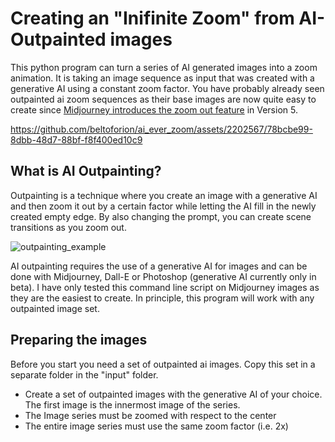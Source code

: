 # Creating an "Inifinite Zoom" from AI-Outpainted images
This python program can turn a series of AI generated images into a zoom animation. It is taking an image sequence as input that was created
with a generative AI using a constant zoom factor. You have probably already seen outpainted ai zoom sequences as their base images are now 
quite easy to create since [Midjourney introduces the zoom out feature](https://docs.midjourney.com/docs/zoom-out) in Version 5.

https://github.com/beltoforion/ai_ever_zoom/assets/2202567/78bcbe99-8dbb-48d7-88bf-f8f400ed10c9

## What is AI Outpainting?
Outpainting is a technique where you create an image with a generative AI and then zoom it out by a certain factor while letting the AI 
fill in the newly created empty edge. By also changing the prompt, you can create scene transitions as you zoom out.

![outpainting_example](https://github.com/beltoforion/ai_ever_zoom/assets/2202567/206d4f06-6a9b-4b9b-8377-131a319d2457)

AI outpainting requires the use of a generative AI for images and can be done with Midjourney, Dall-E or Photoshop 
(generative AI currently only in beta). I have only tested this command line script on Midjourney images as they are 
the easiest to create. In principle, this program will work with any outpainted image set.

## Preparing the images
Before you start you need a set of outpainted ai images. Copy this set in a separate folder in the "input" folder.

* Create a set of outpainted images with the generative AI of your choice. The first image is the innermost image of the series.
* The Image series must be zoomed with respect to the center
* The entire image series must use the same zoom factor (i.e. 2x)


